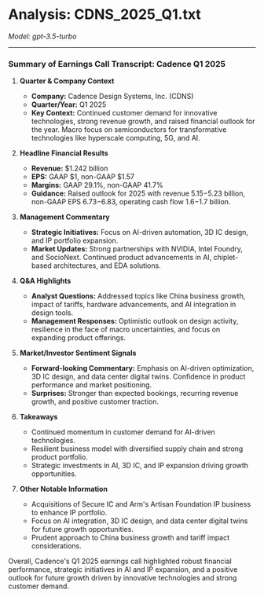 # Analysis: CDNS_2025_Q1.txt

*Model: gpt-3.5-turbo*

---

### Summary of Earnings Call Transcript: Cadence Q1 2025

1. **Quarter & Company Context**
   - **Company:** Cadence Design Systems, Inc. (CDNS)
   - **Quarter/Year:** Q1 2025
   - **Key Context:** Continued customer demand for innovative technologies, strong revenue growth, and raised financial outlook for the year. Macro focus on semiconductors for transformative technologies like hyperscale computing, 5G, and AI.

2. **Headline Financial Results**
   - **Revenue:** $1.242 billion
   - **EPS:** GAAP $1, non-GAAP $1.57
   - **Margins:** GAAP 29.1%, non-GAAP 41.7%
   - **Guidance:** Raised outlook for 2025 with revenue $5.15-$5.23 billion, non-GAAP EPS $6.73-$6.83, operating cash flow $1.6-$1.7 billion.

3. **Management Commentary**
   - **Strategic Initiatives:** Focus on AI-driven automation, 3D IC design, and IP portfolio expansion.
   - **Market Updates:** Strong partnerships with NVIDIA, Intel Foundry, and SocioNext. Continued product advancements in AI, chiplet-based architectures, and EDA solutions.

4. **Q&A Highlights**
   - **Analyst Questions:** Addressed topics like China business growth, impact of tariffs, hardware advancements, and AI integration in design tools.
   - **Management Responses:** Optimistic outlook on design activity, resilience in the face of macro uncertainties, and focus on expanding product offerings.

5. **Market/Investor Sentiment Signals**
   - **Forward-looking Commentary:** Emphasis on AI-driven optimization, 3D IC design, and data center digital twins. Confidence in product performance and market positioning.
   - **Surprises:** Stronger than expected bookings, recurring revenue growth, and positive customer traction.

6. **Takeaways**
   - Continued momentum in customer demand for AI-driven technologies.
   - Resilient business model with diversified supply chain and strong product portfolio.
   - Strategic investments in AI, 3D IC, and IP expansion driving growth opportunities.

7. **Other Notable Information**
   - Acquisitions of Secure IC and Arm's Artisan Foundation IP business to enhance IP portfolio.
   - Focus on AI integration, 3D IC design, and data center digital twins for future growth opportunities.
   - Prudent approach to China business growth and tariff impact considerations.

Overall, Cadence's Q1 2025 earnings call highlighted robust financial performance, strategic initiatives in AI and IP expansion, and a positive outlook for future growth driven by innovative technologies and strong customer demand.